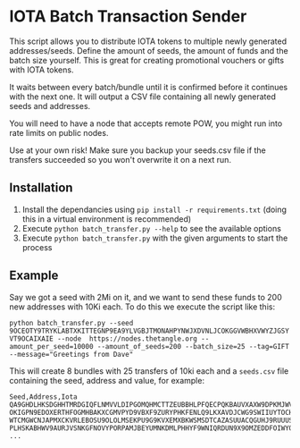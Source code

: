 IOTA Batch Transaction Sender
===============================

This script allows you to distribute IOTA tokens to multiple newly generated addresses/seeds.
Define the amount of seeds, the amount of funds and the batch size yourself. This is great for
creating promotional vouchers or gifts with IOTA tokens. 

It waits between every batch/bundle until it is confirmed before it continues with the next one.
It will output a CSV file containing all newly generated seeds and addresses.

You will need to have a node that accepts remote POW, you might run into rate limits on public nodes.

Use at your own risk! Make sure you backup your seeds.csv file if the transfers succeeded so you won't overwrite it on a next run.


Installation
-------------

1. Install the dependancies using `pip install -r requirements.txt` (doing this in a virtual environment is recommended)
2. Execute `python batch_transfer.py --help` to see the available options
3. Execute `python batch_transfer.py` with the given arguments to start the process

Example
-------

Say we got a seed with 2Mi on it, and we want to send these funds to 200 new addresses with 10Ki each. To do this we execute the script like this:

`python batch_transfer.py --seed 9OCEOTY9TRYKLABTXKITTEGNP9EA9YLVGBJTMONAHPYNWJXDVNLJCOKGGVWBHXVWYZJGSYVT9OCAIXAIE --node  https://nodes.thetangle.org --amount_per_seed=10000 --amount_of_seeds=200 --batch_size=25 --tag=GIFT --message="Greetings from Dave"`

This will create 8 bundles with 25 transfers of 10ki each and a `seeds.csv` file containing the seed, address and value, for example:

```
Seed,Address,Iota
QA9GHDLHKSDGHHTMRDGIQFLNMVVLDIPGOMQHMCTTZEUBBHLPFQECPQKBAUVXAXW9DPKMJWVITUGFDRRWJ,CHWYH9BKCDSFNCPCRTHECIMVSRVZZLVNMGNOUEPAFWPPGGVQ9XZMQZJEDRBVJRUEQJOUJPQEFDZC9CGND,10000
OKIGPN9EDOXERTHFOGMHBAKXCGMVPYD9VBXF9ZURYPHKFENLQ9LKXAVDJCWG9SWIIUYTOCH9OZ9HFZLVG,VG9ASJBKITGRBGBMUATLOFQGGYFQGINIDQCISBPNOLNIOXHZVSKSSTPL9JEWLWCXGVMH9KGBCJW9FLZBA,10000
WTCMGWCNJAPMXCKVRLEBOSU9OLOLMSEKPU9G9KVXEMXBKWSMSDTCAZASUUACQGUHJ9RUUUSBBJFZGVQVM,CRKXSAJFRZIXPHRMFAQGNWFJAKGPCZDWQLBAQKVIJXAAXGWKMELGKXATVHMLICBDEJBLDEJLWDCUZRUX9,10000
PLHSKABHWV9AURJVSNKGFNOVYPORPAMJBEYUMNKDMLPHHYF9WNIQRDUN9X9OMZEDDFOIWYOMCAAXMYKTH,JJTVZWLSSDYCMFRKGMKTILGBUSGSYSFZUGEZZCLTNJZLUVAXTDQOFZLEUDFLRXYYL9FGOOOTCGQOHSTXW,10000
...
```
